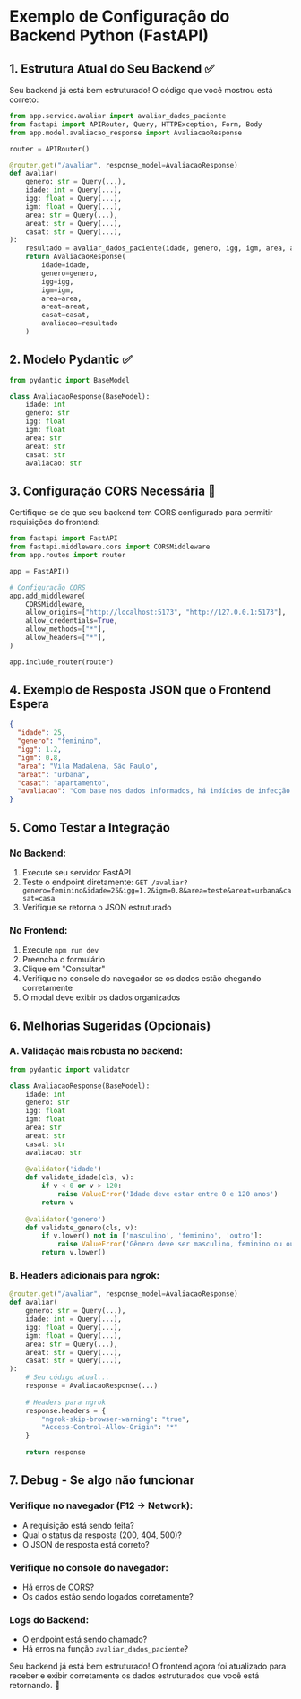 # Exemplo de Configuração do Backend Python (FastAPI)

## 1. Estrutura Atual do Seu Backend ✅

Seu backend já está bem estruturado! O código que você mostrou está correto:

```python
from app.service.avaliar import avaliar_dados_paciente
from fastapi import APIRouter, Query, HTTPException, Form, Body
from app.model.avaliacao_response import AvaliacaoResponse

router = APIRouter()

@router.get("/avaliar", response_model=AvaliacaoResponse)
def avaliar(
    genero: str = Query(...),
    idade: int = Query(...),
    igg: float = Query(...),
    igm: float = Query(...),
    area: str = Query(...),
    areat: str = Query(...),
    casat: str = Query(...),
):
    resultado = avaliar_dados_paciente(idade, genero, igg, igm, area, areat, casat)
    return AvaliacaoResponse(
        idade=idade,
        genero=genero,
        igg=igg,
        igm=igm,
        area=area,
        areat=areat,
        casat=casat,
        avaliacao=resultado
    )
```

## 2. Modelo Pydantic ✅

```python
from pydantic import BaseModel

class AvaliacaoResponse(BaseModel):
    idade: int
    genero: str
    igg: float
    igm: float
    area: str
    areat: str
    casat: str
    avaliacao: str
```

## 3. Configuração CORS Necessária 🔧

Certifique-se de que seu backend tem CORS configurado para permitir requisições do frontend:

```python
from fastapi import FastAPI
from fastapi.middleware.cors import CORSMiddleware
from app.routes import router

app = FastAPI()

# Configuração CORS
app.add_middleware(
    CORSMiddleware,
    allow_origins=["http://localhost:5173", "http://127.0.0.1:5173"],  # URL do Vite
    allow_credentials=True,
    allow_methods=["*"],
    allow_headers=["*"],
)

app.include_router(router)
```

## 4. Exemplo de Resposta JSON que o Frontend Espera

```json
{
  "idade": 25,
  "genero": "feminino",
  "igg": 1.2,
  "igm": 0.8,
  "area": "Vila Madalena, São Paulo",
  "areat": "urbana",
  "casat": "apartamento",
  "avaliacao": "Com base nos dados informados, há indícios de infecção recente por dengue. Recomenda-se procurar atendimento médico imediatamente."
}
```

## 5. Como Testar a Integração

### No Backend:
1. Execute seu servidor FastAPI
2. Teste o endpoint diretamente: `GET /avaliar?genero=feminino&idade=25&igg=1.2&igm=0.8&area=teste&areat=urbana&casat=casa`
3. Verifique se retorna o JSON estruturado

### No Frontend:
1. Execute `npm run dev` 
2. Preencha o formulário
3. Clique em "Consultar"
4. Verifique no console do navegador se os dados estão chegando corretamente
5. O modal deve exibir os dados organizados

## 6. Melhorias Sugeridas (Opcionais)

### A. Validação mais robusta no backend:
```python
from pydantic import validator

class AvaliacaoResponse(BaseModel):
    idade: int
    genero: str
    igg: float
    igm: float
    area: str
    areat: str
    casat: str
    avaliacao: str
    
    @validator('idade')
    def validate_idade(cls, v):
        if v < 0 or v > 120:
            raise ValueError('Idade deve estar entre 0 e 120 anos')
        return v
    
    @validator('genero')
    def validate_genero(cls, v):
        if v.lower() not in ['masculino', 'feminino', 'outro']:
            raise ValueError('Gênero deve ser masculino, feminino ou outro')
        return v.lower()
```

### B. Headers adicionais para ngrok:
```python
@router.get("/avaliar", response_model=AvaliacaoResponse)
def avaliar(
    genero: str = Query(...),
    idade: int = Query(...),
    igg: float = Query(...),
    igm: float = Query(...),
    area: str = Query(...),
    areat: str = Query(...),
    casat: str = Query(...),
):
    # Seu código atual...
    response = AvaliacaoResponse(...)
    
    # Headers para ngrok
    response.headers = {
        "ngrok-skip-browser-warning": "true",
        "Access-Control-Allow-Origin": "*"
    }
    
    return response
```

## 7. Debug - Se algo não funcionar

### Verifique no navegador (F12 -> Network):
- A requisição está sendo feita?
- Qual o status da resposta (200, 404, 500)?
- O JSON de resposta está correto?

### Verifique no console do navegador:
- Há erros de CORS?
- Os dados estão sendo logados corretamente?

### Logs do Backend:
- O endpoint está sendo chamado?
- Há erros na função `avaliar_dados_paciente`?

Seu backend já está bem estruturado! O frontend agora foi atualizado para receber e exibir corretamente os dados estruturados que você está retornando. 🚀
